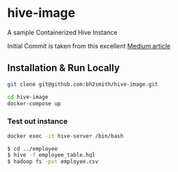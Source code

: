 # hive-image
A sample Containerized Hive Instance

Initial Commit is taken from this excellent [Medium article](https://hshirodkar.medium.com/apache-hive-on-docker-4d7280ac6f8e)

## Installation & Run Locally

```sh
git clone git@github.com:bh2smith/hive-image.git
```

```sh
cd hive-image
docker-compose up
```

### Test out instance

```sh
docker exec -it hive-server /bin/bash

$ cd ../employee
$ hive -f employee_table.hql
$ hadoop fs -put employee.csv
```
